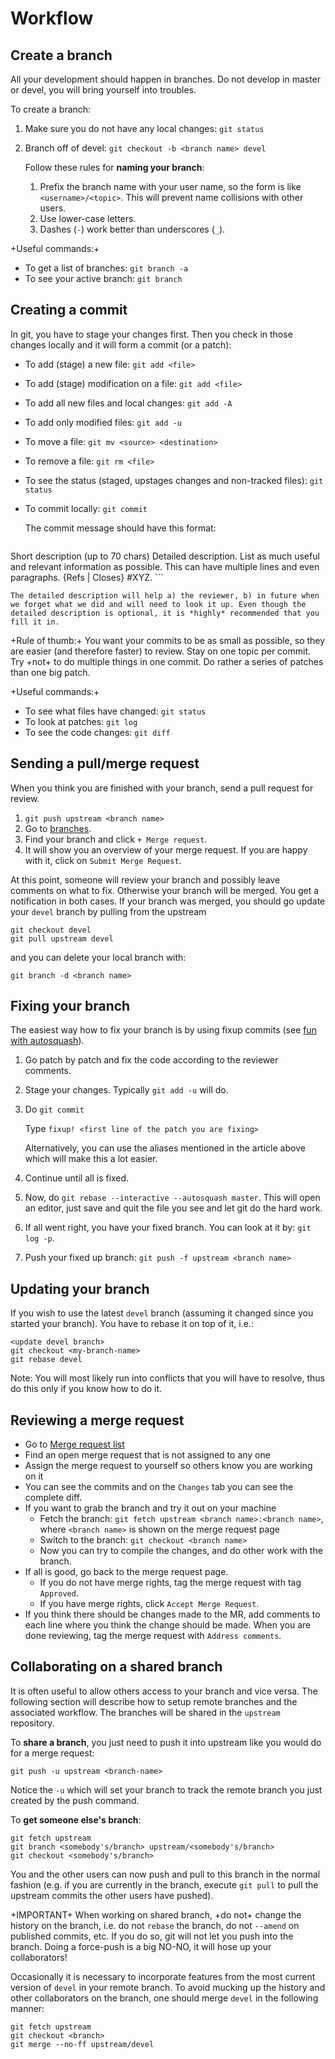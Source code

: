 # Workflow

## Create a branch

All your development should happen in branches. Do not develop in master or devel, you will bring yourself into troubles.

To create a branch:

1. Make sure you do not have any local changes: `git status`
1. Branch off of devel: `git checkout -b <branch name> devel`

   Follow these rules for __naming your branch__:

   1. Prefix the branch name with your user name, so the form is like `<username>/<topic>`. This will prevent name collisions with other users.
   1. Use lower-case letters.
   1. Dashes (`-`) work better than underscores (`_`).


+Useful commands:+

* To get a list of branches: `git branch -a`
* To see your active branch: `git branch`

## Creating a commit

In git, you have to stage your changes first. Then you check in those changes locally and it will form a commit (or a patch):

* To add (stage) a new file: `git add <file>`
* To add (stage) modification on a file: `git add <file>`
* To add all new files and local changes: `git add -A`
* To add only modified files: `git add -u`

* To move a file: `git mv <source> <destination>`
* To remove a file: `git rm <file>`

* To see the status (staged, upstages changes and non-tracked files): `git status`

* To commit locally: `git commit`

    The commit message should have this format:
    ```
Short description (up to 70 chars)
<empty line>
Detailed description. List as much useful and relevant information as possible.
This can have multiple lines and even paragraphs.
<empty line>
{Refs | Closes} #XYZ.
    ```

    The detailed description will help a) the reviewer, b) in future when we forget what we did and will need to look it up. Even though the detailed description is optional, it is *highly* recommended that you fill it in.

+Rule of thumb:+ You want your commits to be as small as possible, so they are easier (and therefore faster) to review.  Stay on one topic per commit. Try +not+ to do multiple things in one commit. Do rather a series of patches than one big patch.

+Useful commands:+

* To see what files have changed: `git status`
* To look at patches: `git log`
* To see the code changes: `git diff`

## Sending a pull/merge request

When you think you are finished with your branch, send a pull request for review.

1. `git push upstream <branch name>`
1. Go to [branches](https://github.inl.gov/ncrc/sodium/branches).
1. Find your branch and click `+ Merge request`.
1. It will show you an overview of your merge request. If you are happy with it, click on `Submit Merge Request`.

At this point, someone will review your branch and possibly leave comments on what to fix. Otherwise your branch will be merged. You get a notification in both cases. If your branch was merged, you should go update your `devel` branch by pulling from the upstream
```
git checkout devel
git pull upstream devel
```
and you can delete your local branch with:
```
git branch -d <branch name>
```

## Fixing your branch

The easiest way how to fix your branch is by using fixup commits (see [fun with autosquash](http://technosorcery.net/blog/2010/02/07/fun-with-the-upcoming-1-7-release-of-git-rebase---interactive---autosquash/)).

1. Go patch by patch and fix the code according to the reviewer comments.
1. Stage your changes. Typically `git add -u` will do.
1. Do `git commit`

     Type `fixup! <first line of the patch you are fixing>`

     Alternatively, you can use the aliases mentioned in the article above which will make this a lot easier.

1. Continue until all is fixed.
1. Now, do `git rebase --interactive --autosquash master`. This will open an editor, just save and quit the file you see and let git do the hard work.
1. If all went right, you have your fixed branch. You can look at it by: `git log -p`.
1. Push your fixed up branch: `git push -f upstream <branch name>`

## Updating your branch

If you wish to use the latest `devel` branch (assuming it changed since you started your branch). You have to rebase it on top of it, i.e.:
```
<update devel branch>
git checkout <my-branch-name>
git rebase devel
```

Note: You will most likely run into conflicts that you will have to resolve, thus do this only if you know how to do it.


## Reviewing a merge request

* Go to [Merge request list](https://github.inl.gov/ncrc/sodium/pulls)
* Find an open merge request that is not assigned to any one
* Assign the merge request to yourself so others know you are working on it
* You can see the commits and on the `Changes` tab you can see the complete diff.
* If you want to grab the branch and try it out on your machine
  * Fetch the branch: `git fetch upstream <branch name>:<branch name>`, where `<branch name>` is shown on the merge request page
  * Switch to the branch: `git checkout <branch name>`
  * Now you can try to compile the changes, and do other work with the branch.
* If all is good, go back to the merge request page.
  * If you do not have merge rights, tag the merge request with tag `Approved`.
  * If you have merge rights, click `Accept Merge Request`.
* If you think there should be changes made to the MR, add comments to each line where you think the change should be made. When you are done reviewing, tag the merge request with `Address comments`.

## Collaborating on a shared branch

It is often useful to allow others access to your branch and vice versa. The following section will describe how to setup remote branches and the associated workflow. The branches will be shared in the `upstream` repository.

To **share a branch**, you just need to push it into upstream like you would do for a merge request:
```
git push -u upstream <branch-name>
```
Notice the `-u` which will set your branch to track the remote branch you just created by the push command.


To **get someone else's branch**:
```
git fetch upstream
git branch <somebody's/branch> upstream/<somebody's/branch>
git checkout <somebody's/branch>
```

You and the other users can now push and pull to this branch in the normal fashion (e.g. if you are currently in the branch, execute `git pull` to pull the upstream commits the other users have pushed).

+IMPORTANT+ When working on shared branch, +do not+ change the history on the branch, i.e. do not `rebase` the branch, do not `--amend` on published commits, etc. If you do so, git will not let you push into the branch. Doing a force-push is a big NO-NO, it will hose up your collaborators!


Occasionally it is necessary to incorporate features from the most current version of ```devel``` in your remote branch. To avoid mucking up the history and other collaborators on the branch, one should merge ```devel``` in the following manner:

```
git fetch upstream
git checkout <branch>
git merge --no-ff upstream/devel
```
